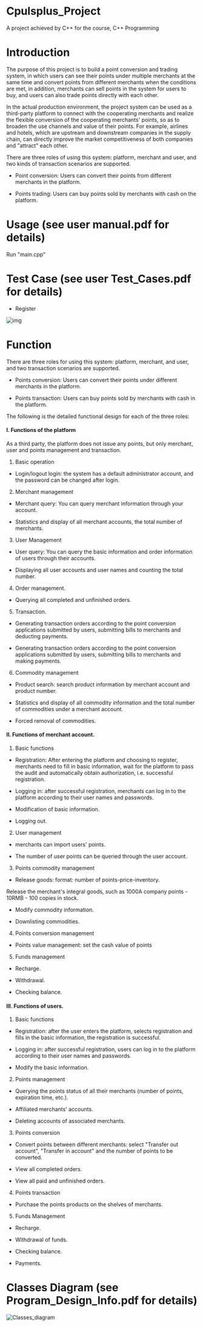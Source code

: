# Cpulsplus_Project

A project achieved by C++ for the course, C++ Programming



# Introduction

The purpose of this project is to build a point conversion and trading system, in which users can see their points under multiple merchants at the same time and convert points from different merchants when the conditions are met, in addition, merchants can sell points in the system for users to buy, and users can also trade points directly with each other.

In the actual production environment, the project system can be used as a third-party platform to connect with the cooperating merchants and realize the flexible conversion of the cooperating merchants' points, so as to broaden the use channels and value of their points. For example, airlines and hotels, which are upstream and downstream companies in the supply chain, can directly improve the market competitiveness of both companies and "attract" each other.

 There are three roles of using this system: platform, merchant and user, and two kinds of transaction scenarios are supported.

- Point conversion: Users can convert their points from different merchants in the platform.

- Points trading: Users can buy points sold by merchants with cash on the platform.

  

# Usage  (see user manual.pdf for details)

Run "main.cpp"  



# Test Case (see user Test_Cases.pdf for details)

- Register  

![img](https://github.com/HuangJingying/Cpulsplus_Project/blob/main/Test_Case1.png)



 

# Function

There are three roles for using this system: platform, merchant, and user, and two transaction scenarios are supported.

- Points conversion: Users can convert their points under different merchants in the platform.

- Points transaction: Users can buy points sold by merchants with cash in the platform.

 The following is the detailed functional design for each of the three roles:

#### I. Functions of the platform

As a third party, the platform does not issue any points, but only merchant, user and points management and transaction.

1. Basic operation

- Login/logout login: the system has a default administrator account, and the password can be changed after login.

2. Merchant management

- Merchant query: You can query merchant information through your account.

- Statistics and display of all merchant accounts, the total number of merchants.

3. User Management

- User query: You can query the basic information and order information of users through their accounts.

- Displaying all user accounts and user names and counting the total number.

4. Order management.

- Querying all completed and unfinished orders.

5. Transaction.

- Generating transaction orders according to the point conversion applications submitted by users, submitting bills to merchants and deducting payments.

- Generating transaction orders according to the point conversion applications submitted by users, submitting bills to merchants and making payments.

6. Commodity management

- Product search: search product information by merchant account and product number.

- Statistics and display of all commodity information and the total number of commodities under a merchant account.

- Forced removal of commodities.

#### II. Functions of merchant account.

1. Basic functions

- Registration: After entering the platform and choosing to register, merchants need to fill in basic information, wait for the platform to pass the audit and automatically obtain authorization, i.e. successful registration.

- Logging in: after successful registration, merchants can log in to the platform according to their user names and passwords.

- Modification of basic information.

- Logging out.

2. User management

- merchants can import users' points.

- The number of user points can be queried through the user account.

3. Points commodity management

- Release goods: format: number of points-price-inventory.

Release the merchant's integral goods, such as 1000A company points - 10RMB - 100 copies in stock.

- Modify commodity information.

- Downlisting commodities.

4. Points conversion management

- Points value management: set the cash value of points

5. Funds management

- Recharge.

- Withdrawal.

- Checking balance.

#### III. Functions of users.

1. Basic functions

- Registration: after the user enters the platform, selects registration and fills in the basic information, the registration is successful.

- Logging in: after successful registration, users can log in to the platform according to their user names and passwords.

- Modify the basic information.

2. Points management

- Querying the points status of all their merchants (number of points, expiration time, etc.).

- Affiliated merchants' accounts.

- Deleting accounts of associated merchants.

3. Points conversion

- Convert points between different merchants: select "Transfer out account", "Transfer in account" and the number of points to be converted.

- View all completed orders.

- View all paid and unfinished orders.

4. Points transaction

- Purchase the points products on the shelves of merchants.

5. Funds Management

- Recharge.

- Withdrawal of funds.

- Checking balance.

- Payments.

# Classes Diagram (see Program_Design_Info.pdf for details)

![Classes_diagram](https://github.com/HuangJingying/Cpulsplus_Project/blob/main/Classes_diagram.png)





